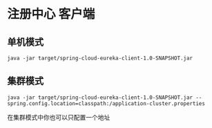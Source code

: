 # 注册中心 客户端


## 单机模式
```
java -jar target/spring-cloud-eureka-client-1.0-SNAPSHOT.jar
```

## 集群模式
```
java -jar target/spring-cloud-eureka-client-1.0-SNAPSHOT.jar --spring.config.location=classpath:/application-cluster.properties

```

在集群模式中你也可以只配置一个地址
